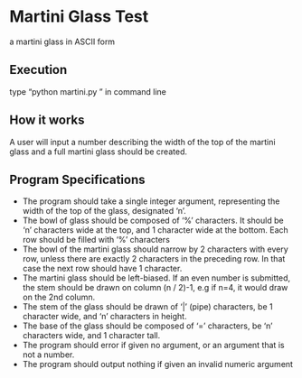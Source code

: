 # Martini Glass Test
a martini glass in ASCII form

## Execution
type “python martini.py <arg>” in command line

## How it works
A user will input a number describing the width of the top of the martini glass and a full martini glass should be created.

## Program Specifications
* The program should take a single integer argument, representing the width of the top of the glass, designated ‘n’. 
* The bowl of glass should be composed of ‘%’ characters. It should be ‘n’ characters wide at the top, and 1 character wide at 
  the bottom. Each row should be filled with ‘%’ characters
* The bowl of the martini glass should narrow by 2 characters with every row, unless there are exactly 2 characters in the preceding 
  row. In that case the next row should have 1 character. 
* The martini glass should be left-biased. If an even number is submitted, the stem should  be drawn on column (n / 2)-1, e.g 
  if n=4, it would draw on the 2nd column. 
* The stem of the glass should be drawn of ‘|’ (pipe) characters, be 1 character wide, and ‘n’ characters in height. 
* The base of the glass should be composed of ‘=’ characters, be ‘n’ characters wide, and 1 character tall. 
* The program should error if given no argument, or an argument that is not a number.
* The program should output nothing if given an invalid numeric argument
